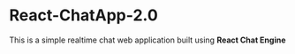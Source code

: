 # React-ChatApp-2.0

This is a simple realtime chat web application built using <strong>React Chat Engine</strong>
